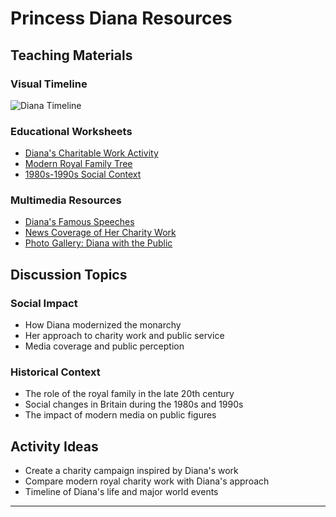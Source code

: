# Princess Diana Resources

## Teaching Materials

### Visual Timeline
![Diana Timeline](diana-timeline.jpg)

### Educational Worksheets
- [Diana's Charitable Work Activity](charity-worksheet.pdf)
- [Modern Royal Family Tree](royal-family-tree.pdf)
- [1980s-1990s Social Context](social-context.pdf)

### Multimedia Resources
- [Diana's Famous Speeches](diana-speeches.mp4)
- [News Coverage of Her Charity Work](charity-news.mp4)
- [Photo Gallery: Diana with the Public](diana-gallery.pdf)

## Discussion Topics

### Social Impact
- How Diana modernized the monarchy
- Her approach to charity work and public service
- Media coverage and public perception

### Historical Context
- The role of the royal family in the late 20th century
- Social changes in Britain during the 1980s and 1990s
- The impact of modern media on public figures

## Activity Ideas
- Create a charity campaign inspired by Diana's work
- Compare modern royal charity work with Diana's approach
- Timeline of Diana's life and major world events

---
